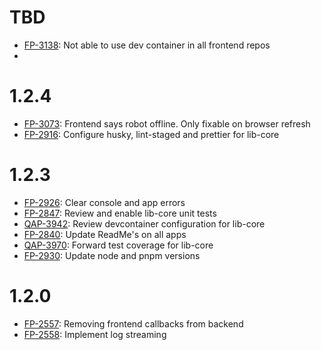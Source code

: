# TBD

- [FP-3138](https://movai.atlassian.net/browse/FP-3138): Not able to use dev container in all frontend repos
-

# 1.2.4

- [FP-3073](https://movai.atlassian.net/browse/FP-3073): Frontend says robot offline. Only fixable on browser refresh
- [FP-2916](https://movai.atlassian.net/browse/FP-2916): Configure husky, lint-staged and prettier for lib-core

# 1.2.3

- [FP-2926](https://movai.atlassian.net/browse/FP-2926): Clear console and app errors
- [FP-2847](https://movai.atlassian.net/browse/FP-2847): Review and enable lib-core unit tests
- [QAP-3942](https://movai.atlassian.net/browse/QAP-3942): Review devcontainer configuration for lib-core
- [FP-2840](https://movai.atlassian.net/browse/FP-2840): Update ReadMe's on all apps
- [QAP-3970](https://movai.atlassian.net/browse/QAP-3970): Forward test coverage for lib-core
- [FP-2930](https://movai.atlassian.net/browse/FP-2930): Update node and pnpm versions

# 1.2.0

- [FP-2557](https://movai.atlassian.net/browse/FP-2557): Removing frontend callbacks from backend
- [FP-2558](https://movai.atlassian.net/browse/FP-2558): Implement log streaming
